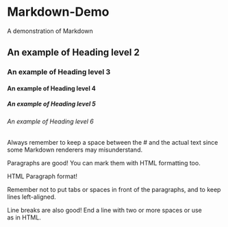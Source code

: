 # Markdown-Demo
A demonstration of Markdown

## An example of Heading level 2

### An example of Heading level 3

#### An example of Heading level 4

##### An example of Heading level 5

###### An example of Heading level 6

Always remember to keep a space between the # and the actual text since some Markdown renderers may misunderstand.


Paragraphs are good!  You can mark them with HTML formatting too.  <p>HTML Paragraph format!</p>  Remember not to put tabs or spaces in front of the paragraphs, and to keep lines left-aligned.

Line breaks are also good!  End a line with two or more spaces or use <br> as in HTML.
